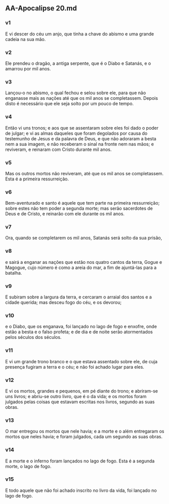 ## AA-Apocalipse 20.md
### v1
 E vi descer do céu um anjo, que tinha a chave do abismo e uma grande cadeia na sua mão.
### v2
 Ele prendeu o dragão, a antiga serpente, que é o Diabo e Satanás, e o amarrou por mil anos.
### v3
 Lançou-o no abismo, o qual fechou e selou sobre ele, para que não enganasse mais as nações até que os mil anos se completassem. Depois disto é necessário que ele seja solto por um pouco de tempo.
### v4
 Então vi uns tronos; e aos que se assentaram sobre eles foi dado o poder de julgar; e vi as almas daqueles que foram degolados por causa do testemunho de Jesus e da palavra de Deus, e que não adoraram a besta nem a sua imagem, e não receberam o sinal na fronte nem nas mãos; e reviveram, e reinaram com Cristo durante mil anos.
### v5
 Mas os outros mortos não reviveram, até que os mil anos se completassem. Esta é a primeira ressurreição.
### v6
 Bem-aventurado e santo é aquele que tem parte na primeira ressurreição; sobre estes não tem poder a segunda morte; mas serão sacerdotes de Deus e de Cristo, e reinarão com ele durante os mil anos.
### v7
 Ora, quando se completarem os mil anos, Satanás será solto da sua prisão,
### v8
 e sairá a enganar as nações que estão nos quatro cantos da terra, Gogue e Magogue, cujo número é como a areia do mar, a fim de ajuntá-las para a batalha.
### v9
 E subiram sobre a largura da terra, e cercaram o arraial dos santos e a cidade querida; mas desceu fogo do céu, e os devorou;
### v10
 e o Diabo, que os enganava, foi lançado no lago de fogo e enxofre, onde estão a besta e o falso profeta; e de dia e de noite serão atormentados pelos séculos dos séculos.
### v11
 E vi um grande trono branco e o que estava assentado sobre ele, de cuja presença fugiram a terra e o céu; e não foi achado lugar para eles.
### v12
 E vi os mortos, grandes e pequenos, em pé diante do trono; e abriram-se uns livros; e abriu-se outro livro, que é o da vida; e os mortos foram julgados pelas coisas que estavam escritas nos livros, segundo as suas obras.
### v13
 O mar entregou os mortos que nele havia; e a morte e o além entregaram os mortos que neles havia; e foram julgados, cada um segundo as suas obras.
### v14
 E a morte e o inferno foram lançados no lago de fogo. Esta é a segunda morte, o lago de fogo.
### v15
 E todo aquele que não foi achado inscrito no livro da vida, foi lançado no lago de fogo.
